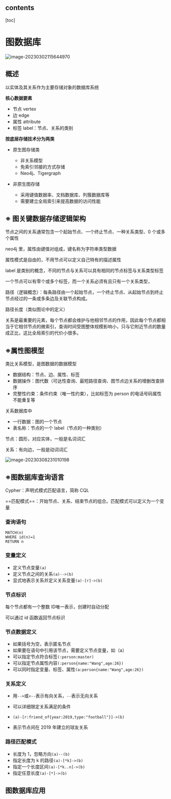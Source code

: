 ##  contents

[toc]

# 图数据库

![image-20230302115644970](https://wangleidetuchuang.oss-cn-beijing.aliyuncs.com/img/image-20230302115644970.png)

## 概述

以实体及其关系作为主要存储对象的数据库系统

**核心数据要素**

- 节点 vertex
- 边 edge
- 属性 attribute
- 标签 label：节点、关系的类别

**按底层存储技术分为两类**

- 原生图存储类

  - 非关系模型
  - 免索引邻接的方式存储
  - Neo4j、Tigergraph

- 非原生图存储

  - 采用键值数据率、文档数据库、列簇数据库等
  - 需要建立全局索引来提高数据的访问性能

  

## ※ 图关键数据存储逻辑架构

节点之间的关系通常包含一个起始节点、一个终止节点、一种关系类型、0 个或多个属性

neo4j 里，属性由键值对组成，键名称为字符串类型数据

属性模式是自由的，不用节点可以定义自己特有的描述属性

label 是类别的概念，不同的节点与关系可以具有相同的节点标签与关系类型标签

一个节点可以有零个或多个标签，而一个关系必须有且只有一个关系类型，

路径（逻辑概念）：每条路径由一个起始节点，一个终止节点、从起始节点到终止节点经过的一条或多条边及关联节点构成。

路径长度（类似图论中的定义）

关系是最重要的元素，每个节点都会维护与他相邻节点的作用，因此每个节点都相当于它相邻节点的微索引，查询时间受图整体规模影响小，只与它附近节点的数量成正比，这比全局索引的代价小很多。



## ※属性图模型

类比关系模型，是图数据的数据模型

- 数据结构：节点、边、属性、标签
- 数据操作：图代数（可达性查询、最短路径查询、图节点边关系的增删改查排序
- 完整性约束：条件约束（唯一性约束），比如标签为 person 的电话号码属性不能重复等



关系数据库中

- 一行数据：图的一个节点
- 表名称：节点的一个 label（节点的一种类别）

节点：圆形，对应实体，一般是名词词汇

关系：有向边，一般是动词词汇

![image-20230308231010198](https://wangleidetuchuang.oss-cn-beijing.aliyuncs.com/img/image-20230308231010198.png)

## ※图数据库查询语言

Cypher：声明式模式匹配语言，简称 CQL

==匹配模式==：开始节点、关系、结束节点的组合。匹配模式可以定义为一个变量

### 查询语句

```cypher
MATCH(n)
WHERE id(n)=1
RETURN n
```

### 变量定义

- 定义节点变量`(a)`
- 定义节点之间的关系`(a)-->(b)`
- 显式地表示关系并定义关系变量`(a)-[r]->(b)`

### 节点标识

每个节点都有一个整数 ID唯一表示，创建时自动分配

可以通过 id 函数返回节点标识

### 节点数据定义

- 如果括号为空，表示匿名节点
- 如果要在语句中引用该节点，需要定义节点变量，如（a）
- 可以指定节点符合标签`(:person:master)`
- 可以指定节点属性内容`(:person{name:"Wang",age:26})`
- 可以同时指定变量、标签、属性`(a:person{name:"Wang",age:26})`

### 关系定义

- 用`-->`或`<--`表示有向关系，`--`表示无向关系

- 可以详细限定关系满足的条件

- ```cypher
  (a)-[r:friend_of{year:2019,type:"football"}]->(b)
  ```

- 表示节点间在 2019 年建立的球友关系

### 路径匹配模式

- 长度为 1，忽略方向`(a)--(b)`
- 指定长度为 k 的路径`(a)-[*k]->(b)`
- 指定一个长度区间`(a)-[*k..n]->(b)`
- 指定任意长度`(a)-[*]->(b)`

## 图数据库应用

